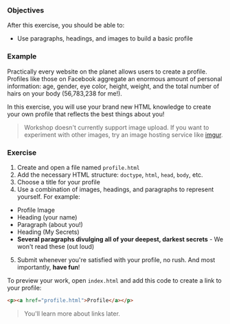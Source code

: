 ### Objectives

After this exercise, you should be able to:

- Use paragraphs, headings, and images to build a basic profile

### Example

Practically every website on the planet allows users to create a profile. Profiles like those on Facebook aggregate an enormous amount of personal information: age, gender, eye color, height, weight, and the total number of hairs on your body (56,783,238 for me!).

In this exercise, you will use your brand new HTML knowledge to create your own profile that reflects the best things about you!

> Workshop doesn't currently support image upload. If you want to experiment with other images, try an image hosting service like [imgur](https://imgur.com/).


### Exercise

1. Create and open a file named `profile.html`
2. Add the necessary HTML structure: `doctype`, `html`, `head`, `body`, etc.
3. Choose a title for your profile
4. Use a combination of images, headings, and paragraphs to represent yourself. For example:
- Profile Image
- Heading (your name)
- Paragraph (about you!)
- Heading (My Secrets)
- **Several paragraphs divulging all of your deepest, darkest secrets** - We won't read these (out loud)
5. Submit whenever you're satisfied with your profile, no rush. And most importantly, **have fun**!

To preview your work, open `index.html` and add this code to create a link to your profile:

```html
<p><a href="profile.html">Profile</a></p>
```

> You'll learn more about links later.
